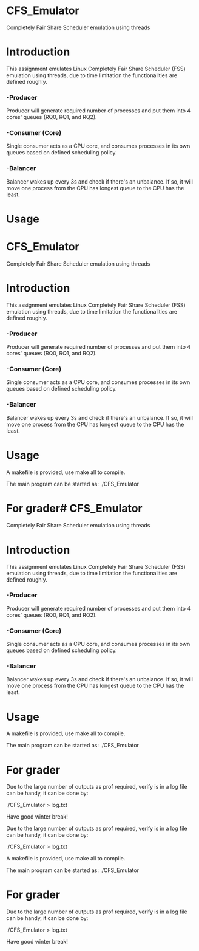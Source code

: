 # CFS_Emulator

Completely Fair Share Scheduler emulation using threads

# Introduction

This assignment emulates Linux Completely Fair Share Scheduler (FSS) emulation using threads, due to time limitation the functionalities are defined roughly.

### 	-Producer

Producer will generate required number of processes and put them into 4 cores' queues (RQ0, RQ1, and RQ2).

### 	-Consumer (Core)

Single consumer acts as a CPU core, and consumes processes in its own queues based on defined scheduling policy.

### 	-Balancer

Balancer wakes up every 3s and check if there's an unbalance. If so, it will move one process from the CPU has longest queue to the CPU has the least.

# Usage
# CFS_Emulator

Completely Fair Share Scheduler emulation using threads

# Introduction

This assignment emulates Linux Completely Fair Share Scheduler (FSS) emulation using threads, due to time limitation the functionalities are defined roughly.

### 	-Producer

Producer will generate required number of processes and put them into 4 cores' queues (RQ0, RQ1, and RQ2).

### 	-Consumer (Core)

Single consumer acts as a CPU core, and consumes processes in its own queues based on defined scheduling policy.

### 	-Balancer

Balancer wakes up every 3s and check if there's an unbalance. If so, it will move one process from the CPU has longest queue to the CPU has the least.

# Usage

A makefile is provided, use make all to compile.

The main program can be started as:
./CFS_Emulator

# For grader# CFS_Emulator

Completely Fair Share Scheduler emulation using threads

# Introduction

This assignment emulates Linux Completely Fair Share Scheduler (FSS) emulation using threads, due to time limitation the functionalities are defined roughly.

### 	-Producer

Producer will generate required number of processes and put them into 4 cores' queues (RQ0, RQ1, and RQ2).

### 	-Consumer (Core)

Single consumer acts as a CPU core, and consumes processes in its own queues based on defined scheduling policy.

### 	-Balancer

Balancer wakes up every 3s and check if there's an unbalance. If so, it will move one process from the CPU has longest queue to the CPU has the least.

# Usage

A makefile is provided, use make all to compile.

The main program can be started as:
./CFS_Emulator

# For grader

Due to the large number of outputs as prof required, verify is in a log file can be handy, it can be done by:

./CFS_Emulator > log.txt

Have good winter break!

Due to the large number of outputs as prof required, verify is in a log file can be handy, it can be done by:

./CFS_Emulator > log.txt


A makefile is provided, use make all to compile.

The main program can be started as:
./CFS_Emulator

# For grader

Due to the large number of outputs as prof required, verify is in a log file can be handy, it can be done by:

./CFS_Emulator > log.txt

Have good winter break!